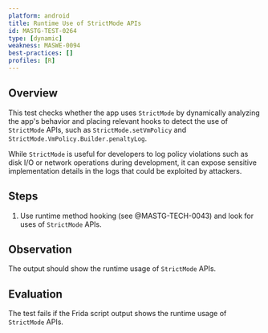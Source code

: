 ```yaml
---
platform: android
title: Runtime Use of StrictMode APIs
id: MASTG-TEST-0264
type: [dynamic]
weakness: MASWE-0094
best-practices: []
profiles: [R]
---
```


## Overview

This test checks whether the app uses `StrictMode` by dynamically analyzing the app's behavior and placing relevant hooks to detect the use of `StrictMode` APIs, such as `StrictMode.setVmPolicy` and `StrictMode.VmPolicy.Builder.penaltyLog`.

While `StrictMode` is useful for developers to log policy violations such as disk I/O or network operations during development, it can expose sensitive implementation details in the logs that could be exploited by attackers.

## Steps

1. Use runtime method hooking (see @MASTG-TECH-0043) and look for uses of `StrictMode` APIs.

## Observation

The output should show the runtime usage of `StrictMode` APIs.

## Evaluation

The test fails if the Frida script output shows the runtime usage of `StrictMode` APIs.

